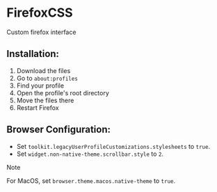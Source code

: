 # FirefoxCSS
Custom firefox interface

## Installation:
1. Download the files
3. Go to `about:profiles`
2. Find your profile
3. Open the profile's root directory
5. Move the files there
6. Restart Firefox

## Browser Configuration:
- Set `toolkit.legacyUserProfileCustomizations.stylesheets` to `true`.
- Set `widget.non-native-theme.scrollbar.style` to `2`.

> [!NOTE]
> For MacOS, set `browser.theme.macos.native-theme` to `true`.